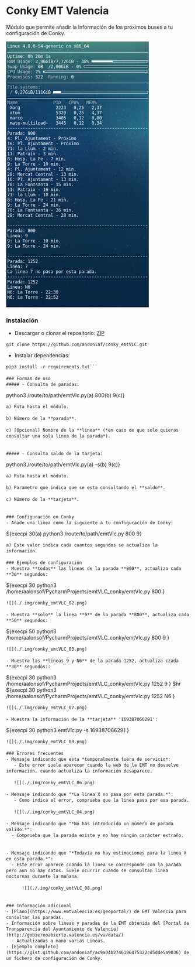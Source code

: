 # Conky EMT Valencia

Módulo que permite añadir la información de los próximos buses a tu configuración de Conky.

![](./.img/conky_emtVLC_01.png)

### Instalación
- Descargar o clonar el repositorio: [ZIP](https://github.com/andoniaf/conky_emtVLC/archive/master.zip)
```
git clone https://github.com/andoniaf/conky_emtVLC.git
```
- Instalar dependencias:
```
pip3 install -r requirements.txt```

### Formas de uso
##### - Consulta de paradas:
```
python3 /route/to/path/emtVlc.py(a) 800(b) 9(c)}
```
a) Ruta hasta el módulo.

b) Número de la **parada**.

c) [Opcional] Nombre de la **linea** (*en caso de que solo quieras consultar una sola linea de la parada*).


##### - Consulta saldo de la tarjeta:
```
python3 /route/to/path/emtVlc.py(a) -s(b) 9(c)}
```
a) Ruta hasta el módulo.

b) Parametro que indica que se esta consultando el **saldo**.

c) Número de la **tarjeta**.


### Configuración en Conky
- Añade una linea como la siguiente a tu configuración de Conky:
```
${execpi 30(a) python3 /route/to/path/emtVlc.py 800 9}
```
a) Este valor indica cada cuantos segundos se actualiza la información.

### Ejemplos de configuración
- Muestra **todas** las lineas de la parada **800**, actualiza cada **30** segundos:
```
${execpi 30 python3 /home/aalonsof/PycharmProjects/emtVLC_conky/emtVlc.py 800 }
```
![](./.img/conky_emtVLC_02.png)

- Muestra **solo** la linea **9** de la parada **800**, actualiza cada **50** segundos:
```
${execpi 50 python3 /home/aalonsof/PycharmProjects/emtVLC_conky/emtVlc.py 800 9 }
```
![](./.img/conky_emtVLC_03.png)

- Muestra las **lineas 9 y N6** de la parada 1252, actualiza czada **30** segundos::
```
${execpi 30 python3 /home/aalonsof/PycharmProjects/emtVLC_conky/emtVlc.py 1252 9 }
$hr
${execpi 30 python3 /home/aalonsof/PycharmProjects/emtVLC_conky/emtVlc.py 1252 N6 }
```
![](./.img/conky_emtVLC_07.png)

- Muestra la información de la **tarjeta** '169387066291':
```
${execpi 30 python3 emtVlc.py -s 169387066291 }
```
![](./.img/conky_emtVLC_09.png)

### Errores frecuentes
- Mensaje indicando que esta *temporalmente fuera de servicio*:
   - Este error suele aparecer cuando la web de la EMT no devuelve información, cuando actualiza la información desaparece.

   ![](./.img/conky_emtVLC_06.png)

- Mensaje indicando que "*La linea X no pasa por esta parada.*":
   - Como indica el error, comprueba que la linea pasa por esa parada.

   ![](./.img/conky_emtVLC_04.png)

- Mensaje indicando que "*No has introducido un número de parada valido.*":
  - Comprueba que la parada existe y no hay ningún carácter extraño.


- Mensaje indicando que "*Todavía no hay estimaciones para la linea X en esta parada.*":
  - Este error aparece cuando la linea se corresponde con la parada pero aun no hay datos. Suele ocurrir cuando se consultan linea nocturnas durante la mañana.

      ![](./.img/conky_emtVLC_08.png)


### Información adicional
- [Plano](https://www.emtvalencia.es/geoportal/) de EMT Valencia para consultar las paradas.
- Información sobre lineas y paradas de la EMT obtenida del [Portal de Transparencia del Ayuntamiento de Valencia](http://gobiernoabierto.valencia.es/va/data/)
  - Actualizadas a mano varias Lineas.
- [Ejemplo completo](https://gist.github.com/andoniaf/ac9a04b2746196475322cd5dde5a9036) de un fichero de configuración de Conky.
